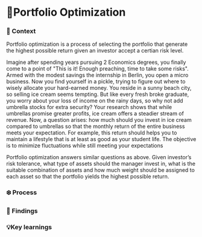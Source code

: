 # 🧬Portfolio Optimization

### 🍧 Context
Portfolio optimization is a process of selecting the portfolio that generate the highest possible return given an investor accept a certian risk level.

Imagine after spending years pursuing 2 Economics degrees, you finally come to a point of "This is it! Enough preaching, time to take some risks". Armed with the modest savings the internship in Berlin, you open a micro business. Now you find yourself in a pickle, trying to figure out where to wisely allocate your hard-earned money. You reside in a sunny beach city, so selling ice cream seems tempting. But like every fresh broke graduate, you worry about your loss of income on the rainy days, so why not add umbrella stocks for extra security? Your research shows that while umbrellas promise greater profits, ice cream offers a steadier stream of revenue. Now, a question arises: how much should you invest in ice cream compared to umbrellas so that the monthly return of the entire business meets your expectation. For example, this return should helps you to maintain a lifestyle that is at least as good as your student life. The objective is to minimize fluctuations while still meeting your expectations

Portfolio optimization answers similar questions as above. Given investor’s risk tolerance, what type of assets should the manager invest in, what is the suitable combination of assets and how much weight should be assigned to each asset so that the portfolio yields the highest possible return.

### ❄️ Process


### 👻 Findings


### 💡Key learnings

